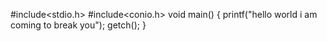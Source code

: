 #include<stdio.h>
#include<conio.h>
void main()
{
printf("hello world i am coming to break you");
getch();
}
